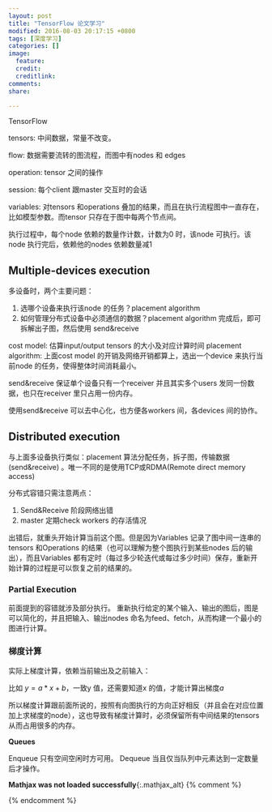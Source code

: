 ```yaml
---
layout: post
title: "TensorFlow 论文学习"
modified: 2016-08-03 20:17:15 +0800
tags: [深度学习]
categories: []
image:
  feature: 
  credit: 
  creditlink: 
comments: 
share: 

---
```


TensorFlow

tensors: 中间数据，常量不改变。

flow: 数据需要流转的图流程，而图中有nodes 和 edges

operation: tensor 之间的操作

session: 每个client 跟master 交互时的会话

variables: 对tensors 和operations 叠加的结果，而且在执行流程图中一直存在，比如模型参数。而tensor 只存在于图中每两个节点间。

执行过程中，每个node 依赖的数量作计数，计数为0 时，该node 可执行。该node 执行完后，依赖他的nodes 依赖数量减1


## Multiple-devices execution 

多设备时，两个主要问题：
1. 选哪个设备来执行该node 的任务？placement algorithm
2. 如何管理分布式设备中必须通信的数据？placement algorithm 完成后，即可拆解出子图，然后使用 send&receive 


cost model: 估算input/output tensors 的大小及对应计算时间
placement algorithm: 上面cost model 的开销及网络开销都算上，选出一个device 来执行当前node 的任务，使得整体时间消耗最小。

send&receive 保证单个设备只有一个receiver 并且其实多个users 发同一份数据，也只在receiver 里只占用一份内存。

使用send&receive 可以去中心化，也方便各workers 间，各devices 间的协作。


## Distributed execution

与上面多设备执行类似：placement 算法分配任务，拆子图，传输数据(send&receive) 。唯一不同的是使用TCP或RDMA(Remote direct memory access)

分布式容错只需注意两点：

1. Send&Receive 阶段网络出错
2. master 定期check workers 的存活情况

出错后，就重头开始计算当前这个图。但是因为Variables 记录了图中间一连串的tensors 和Operations 的结果（也可以理解为整个图执行到某些nodes 后的输出），而且Variables 都有定时（每过多少轮迭代或每过多少时间）保存，重新开始计算的过程是可以恢复之前的结果的。

### Partial Execution 

前面提到的容错就涉及部分执行。 重新执行给定的某个输入、输出的图后，图是可以简化的，并且把输入、输出nodes 命名为feed、fetch，从而构建一个最小的图进行计算。

### 梯度计算

实际上梯度计算，依赖当前输出及之前输入：

比如 $y = a*x + b$，一致y 值，还需要知道x 的值，才能计算出梯度$a$

所以梯度计算跟前面所说的，按照有向图执行的方向正好相反（并且会在对应位置加上求梯度的node），这也导致有梯度计算时，必须保留所有中间结果的tensors 从而占用很多的内存。


**Queues** 

Enqueue 只有空间空闲时方可用。
Dequeue 当且仅当队列中元素达到一定数量后才操作。


**Mathjax was not loaded successfully**{:.mathjax_alt} 
{% comment %}
<script type='text/x-mathjax-config'> MathJax.Hub.Config({ asciimath2jax: { delimiters: [['`','`']] }, tex2jax: {inlineMath: [['$', '$']], displayMath: [['$$', '$$']], processEscapes: true}});  </script>
<script type='text/javascript' src='http://cdn.mathjax.org/mathjax/latest/MathJax.js?config=TeX-MML-AM_HTMLorMML' async='async'></script>
{% endcomment %}

